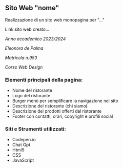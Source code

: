 ## Sito Web "nome"

Realizzazione di un sito web monopagina per "..."

Link sito web creato...

*Anno accademico 2023/2024*

*Eleonora de Palma*

*Matricola n.953*

*Corso Web Design*

### Elementi principali della pagina:
* Nome del ristorante
* Logo del ristorante
* Burger menù per semplificare la navigazione nel sito
* Descrizione del ristorante (chi siamo)
* Descrizione dei prodotti offerti dal ristorante
* Footer con contatti, orari, copyright e profili social

### Siti e Strumenti utilizzati:
* Codepen.io
* Chat Gpt
* Html5
* CSS
* JavaScript
